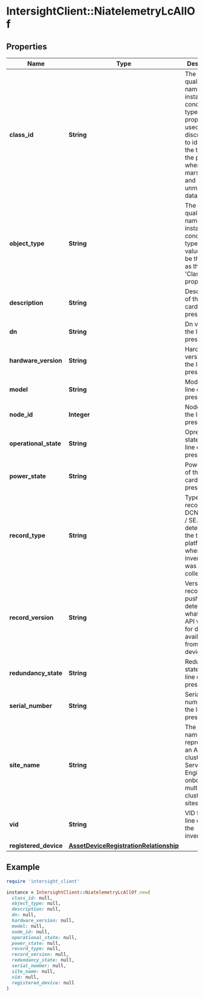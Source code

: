 # IntersightClient::NiatelemetryLcAllOf

## Properties

| Name | Type | Description | Notes |
| ---- | ---- | ----------- | ----- |
| **class_id** | **String** | The fully-qualified name of the instantiated, concrete type. This property is used as a discriminator to identify the type of the payload when marshaling and unmarshaling data. | [default to &#39;niatelemetry.Lc&#39;] |
| **object_type** | **String** | The fully-qualified name of the instantiated, concrete type. The value should be the same as the &#39;ClassId&#39; property. | [default to &#39;niatelemetry.Lc&#39;] |
| **description** | **String** | Description of the line cards present. | [optional] |
| **dn** | **String** | Dn value for the line cards present. | [optional] |
| **hardware_version** | **String** | Hardware version of the line cards present. | [optional] |
| **model** | **String** | Model of the line cards present. | [optional] |
| **node_id** | **Integer** | Node Id of the line card present. | [optional] |
| **operational_state** | **String** | Opretaional state of the line cards present. | [optional] |
| **power_state** | **String** | Power state of the line cards present. | [optional] |
| **record_type** | **String** | Type of record DCNM / APIC / SE. This determines the type of platform where inventory was collected. | [optional] |
| **record_version** | **String** | Version of record being pushed. This determines what was the API version for data available from the device. | [optional] |
| **redundancy_state** | **String** | Redundancy state of the line cards present. | [optional] |
| **serial_number** | **String** | Serial number of the line card present. | [optional] |
| **site_name** | **String** | The Site name represents an APIC cluster. Service Engine can onboard multiple APIC clusters / sites. | [optional] |
| **vid** | **String** | VID for the line card in the inventory. | [optional] |
| **registered_device** | [**AssetDeviceRegistrationRelationship**](AssetDeviceRegistrationRelationship.md) |  | [optional] |

## Example

```ruby
require 'intersight_client'

instance = IntersightClient::NiatelemetryLcAllOf.new(
  class_id: null,
  object_type: null,
  description: null,
  dn: null,
  hardware_version: null,
  model: null,
  node_id: null,
  operational_state: null,
  power_state: null,
  record_type: null,
  record_version: null,
  redundancy_state: null,
  serial_number: null,
  site_name: null,
  vid: null,
  registered_device: null
)
```

